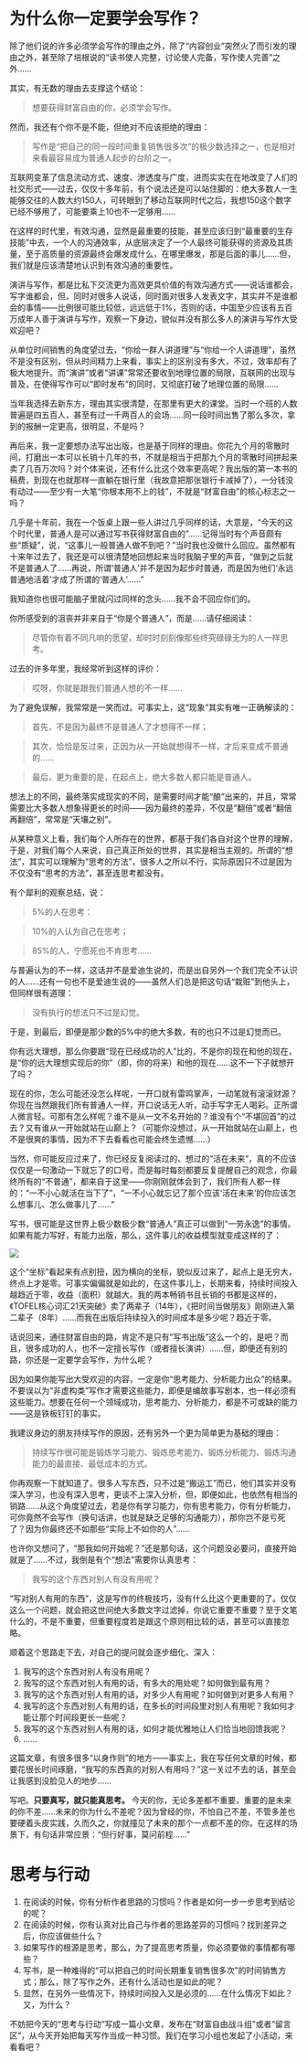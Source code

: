 # 为什么你一定要学会写作？

除了他们说的许多必须学会写作的理由之外，除了“内容创业”突然火了而引发的理由之外，甚至除了培根说的“读书使人完整，讨论使人完备，写作使人完善”之外……

其实，有无数的理由去支撑这个结论：

> 想要获得财富自由的你，必须学会写作。

然而，我还有个你不是不能，但绝对不应该拒绝的理由：

> 写作是“把自己的同一段时间重复销售很多次”的极少数选择之一，也是相对来看最容易成为普通人起步的台阶之一。

互联网变革了信息流动方式、速度、渗透度与广度，进而实实在在地改变了人们的社交形式——过去，仅仅十多年前，有个说法还是可以站住脚的：绝大多数人一生能够交往的人数大约150人，可转眼到了移动互联网时代之后，我想150这个数字已经不够用了，可能要乘上10也不一定够用……

在这样的时代里，有效沟通，显然是最重要的技能，甚至应该归到“最重要的生存技能”中去，一个人的沟通效率，从底层决定了一个人最终可能获得的资源及其质量，至于高质量的资源最终会爆发成什么，在哪里爆发，那是后面的事儿……但，我们就是应该清楚地认识到有效沟通的重要性。

演讲与写作，都是比私下交流更为高效更具价值的有效沟通方式——说话谁都会，写字谁都会，但，同时对很多人说话，同时面对很多人发表文字，其实并不是谁都会的事情——比例很可能比较低，远远低于1%，否则的话，中国至少应该有五百万成年人善于演讲与写作，观察一下身边，貌似并没有那么多人的演讲与写作大受欢迎吧？

从单位时间销售的角度望过去，“你给一群人讲道理”与“你给一个人讲道理”，虽然不是没有区别，但从时间精力上来看，事实上的区别没有多大，不过，效率却有了极大地提升。而“演讲”或者“讲课”常常还要收到地理位置的局限，互联网的出现与普及，在使得写作可以“即时发布”的同时，又彻底打破了地理位置的局限……

当年我选择去新东方，理由其实很清楚，在那里有更大的课堂。当时一个班的人数普遍是四五百人，甚至有过一千两百人的会场……同一段时间出售了那么多次，拿到的报酬一定更高，很明显，不是吗？

再后来，我一定要想办法写出出版，也是基于同样的理由。你花九个月的零散时间，打磨出一本可以长销十几年的书，不就是相当于把那九个月的零散时间拼起来卖了几百万次吗？对个体来说，还有什么比这个效率更高呢？我出版的第一本书的稿费，到现在也就那样一直躺在银行里（我故意把那张银行卡减掉了），一分钱没有动过——至少有一大笔“你根本用不上的钱”，不就是“财富自由”的核心标志之一吗？

几乎是十年前，我在一个饭桌上跟一些人讲过几乎同样的话，大意是，“今天的这个时代里，普通人是可以通过写书获得财富自由的”……记得当时有个声音颇有些“质疑”，说，“这事儿一般普通人做不到吧？”当时我也没做什么回应。虽然都有十来年过去了，我还是可以很清楚地回想起来当时我脑子里的声音，“做到之后就不是普通人了……再说，所谓‘普通人’并不是因为起步时普通，而是因为他们‘永远普通地活着’才成了所谓的‘普通人’……”

我知道你也很可能脑子里就闪过同样的念头……我不会不回应你们的。

你所感受到的沮丧并非来自于“你是个普通人”，而是……请仔细阅读：

> 尽管你有着不同凡响的愿望，却时时刻刻像那些终究碌碌无为的人一样思考。

过去的许多年里，我经常听到这样的评价：

> 哎呀，你就是跟我们普通人想的不一样……

为了避免误解，我常常是一笑而过。可事实上，这“现象”其实有唯一正确解读的：

> 首先，不是因为最终不是普通人了才想得不一样；

> 其次，恰恰是反过来，正因为从一开始就想得不一样，才后来变成不普通的……

> 最后，更为重要的是，在起点上，绝大多数人都只能是普通人。

想法上的不同，最终落实成现实的不同，是需要时间才能“酿”出来的，并且，常常需要比大多数人想象得更长的时间——因为最终的差异，不仅是“翻倍”或者“翻倍再翻倍”，常常是“天壤之别”。

从某种意义上看，我们每个人所存在的世界，都基于我们各自对这个世界的理解，于是，对我们每个人来说，自己真正所处的世界，其实是相当主观的。所谓的“想法”，其实可以理解为“思考的方法”，很多人之所以不行，实际原因只不过是因为不仅没有“思考的方法”，甚至连思考都没有。

有个犀利的观察总结，说：

> 5%的人在思考：

> 10%的人认为自己在思考；

> 85%的人，宁愿死也不肯思考……

与普遍认为的不一样，这话并不是爱迪生说的，而是出自另外一个我们完全不认识的人……还有一句也不是爱迪生说的——虽然人们总是把这句话“栽赃”到他头上，但同样很有道理：

> 没有执行的想法只不过是幻觉。

于是，到最后，即便是那少数的5%中的绝大多数，有的也只不过是幻觉而已。

你有远大理想，那么你要跟“现在已经成功的人”比的，不是你的现在和他的现在，是“你的远大理想实现后的你”（即，你的将来）和他的现在……这不一下子就想开了吗？

现在的你，怎么可能还没怎么样呢，一开口就有雷鸣掌声，一动笔就有滚滚财源？你现在当然跟我们所有普通人一样，开口说话无人听，动手写字无人喝彩。正所谓人微言轻。可那有怎么样呢？谁不是从一文不名开始的？谁没有个“不堪回首”的过去？又有谁从一开始就站在山巅上？（可能你没想过，从一开始就站在山巅上，也不是很爽的事情，因为不下去看看也可能会终生遗憾……）

当然，你可能反应过来了，你已经反复阅读过的、想过的“活在未来”，真的不应该仅仅是一句激动一下就忘了的口号，而是每时每刻都要反复提醒自己的观念，你最终所有的“不普通”，都来自于这里——你刚刚就体会到了，我们所有人都一样的：“一不小心就活在当下了”，“一不小心就忘记了那个应该‘活在未来’的你应该怎么想事儿、怎么做事儿了……”

写书，很可能是这世界上极少数极少数“普通人”真正可以做到“一劳永逸”的事情。如果有能力写好，有能力出版，那么，这件事儿的收益模型就变成这样的了：

![](./a.png)

这个“坐标”看起来有点别扭，因为横向的坐标，貌似反过来了，起点上是无穷大，终点上才是零。可事实偏偏就是如此的，在这件事儿上，长期来看，持续时间投入越趋近于零，收益（面积）就越大。我的两本畅销书且长销的书都是这样的，《TOFEL核心词汇21天突破》卖了两辈子（14年），《把时间当做朋友》刚刚进入第二辈子（8年）……而我在出版后持续投入的时间成本是多少呢？趋近于零。

话说回来，通往财富自由的路，肯定不是只有“写书出版”这么一个的，是吧？而且，很多成功的人，也不一定擅长写作（或者擅长演讲）……但，即便还有别的路，你还是一定要学会写作，为什么呢？

因为如果你能写出大受欢迎的内容，一定是你“思考能力、分析能力出众”的结果。不要误以为“非虚构类”写作才需要这些能力，即便是编故事写剧本，也一样必须有这些能力。想要在任何一个领域成功，思考能力、分析能力，都是不可或缺的能力——这是铁板钉钉的事实。

我建议身边的朋友持续写作的原因，还有另外一个更为简单更为基础的理由：

> 持续写作很可能是锻炼学习能力、锻炼思考能力、锻炼分析能力、锻炼沟通能力的最直接、最低成本的方式。

你再观察一下就知道了。很多人写东西，只不过是“搬运工”而已，他们其实并没有深入学习，也没有深入思考，更谈不上深入分析，但，即便如此，也依然有相当的销路……从这个角度望过去，若是你有学习能力，你有思考能力，你有分析能力，可你竟然不会写作（换句话讲，也就是缺乏足够的沟通能力），那你岂不是亏死了？因为你最终还不如那些“实际上不如你的人”……

也许你又想问了，“那我如何开始呢？”还是那句话，这个问题没必要问，直接开始就是了……不过，我倒是有个“想法”需要你认真思考：

> 我写的这个东西对别人有没有用呢？

“写对别人有用的东西”，这是写作的终极技巧，没有什么比这个更重要的了。仅仅这么一个问题，就会把这世间绝大多数文字过滤掉，你说它重要不重要？至于文笔什么的，不是不重要，但重要程度若是跟这个原则相比较的话，甚至可以直接忽略。

顺着这个思路走下去，对自己的提问就会逐步细化、深入：

1. 我写的这个东西对别人有没有用呢？
2. 我写的这个东西对别人有用的话，有多大的用处呢？如何做到最有用？
3. 我写的这个东西对别人有用的话，对多少人有用呢？如何做到对更多人有用？
4. 我写的这个东西对别人有用的话，在多长的时间段里对别人有用呢？我如何才能让那个时间段更长一些呢？
5. 我写的这个东西对别人有用的话，如何才能优雅地让人们恰当地回馈我呢？
6. ……

这篇文章，有很多很多“以身作则”的地方——事实上，我在写任何文章的时候，都要花很长时间琢磨，“我写的东西真的对别人有用吗？”这一关过不去的话，甚至会让我感到没脸见人的地步……

写吧。**只要真写，就只能真思考。** 今天的你，无论多差都不重要，重要的是未来的你不差……未来的你为什么不差呢？因为曾经的你，不怕自己不差，不管多差也要硬着头皮实践，久而久之，你就撞见了未来的那个一点都不差的你。在这样的场景下，有句话非常应景：“但行好事，莫问前程……”

# 思考与行动

1. 在阅读的时候，你有分析作者思路的习惯吗？作者是如何一步一步思考到结论的呢？
2. 在阅读的时候，你有认真对比自己与作者的思路差异的习惯吗？找到差异之后，你应该做些什么？
3. 如果写作的根源是思考，那么，为了提高思考质量，你必须要做的事情都有哪些？
4. 写书，是一种难得的“可以把自己的时间长期重复销售很多次”的时间销售方式；那么，除了写作之外，还有什么活动也是如此的呢？
5. 显然，在另外一些情况下，持续时间投入又是必须的……在什么情况下如此？又，为什么？

不妨把今天的“思考与行动”写成一篇小文章，发布在“财富自由战斗组”或者“留言区”，从今天开始把每天写作当成一种习惯。我们在学习小组也发起了小活动，来看看吧？

